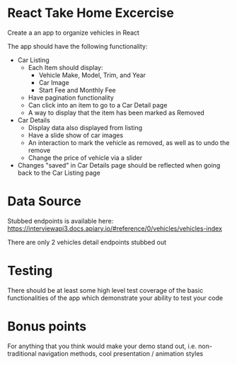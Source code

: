 # React Take Home Excercise

Create a an app to organize vehicles in React

The app should have the following functionality:
* Car Listing
  * Each Item should display:
    * Vehicle Make, Model, Trim, and Year
    * Car Image
    * Start Fee and Monthly Fee
  * Have pagination functionality
  * Can click into an item to go to a Car Detail page
  * A way to display that the item has been marked as Removed
* Car Details
  * Display data also displayed from listing
  * Have a slide show of car images
  * An interaction to mark the vehicle as removed, as well as to undo the remove
  * Change the price of vehicle via a slider
* Changes "saved" in Car Details page should be reflected when going back to the Car Listing page


# Data Source
Stubbed endpoints is available here:
https://interviewapi3.docs.apiary.io/#reference/0/vehicles/vehicles-index

There are only 2 vehicles detail endpoints stubbed out

# Testing
There should be at least some high level test coverage of the basic functionalities of the app which demonstrate your ability to test your code

# Bonus points
For anything that you think would make your demo stand out, i.e. non-traditional navigation methods, cool presentation / animation styles
